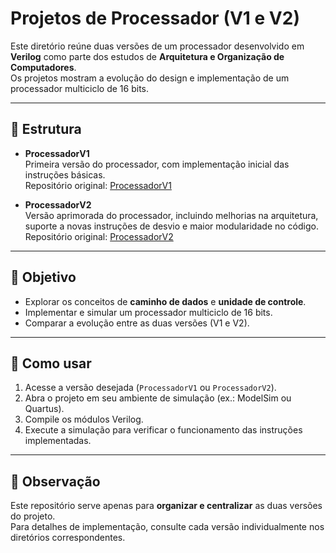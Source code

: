 # Projetos de Processador (V1 e V2)

Este diretório reúne duas versões de um processador desenvolvido em **Verilog** como parte dos estudos de **Arquitetura e Organização de Computadores**.  
Os projetos mostram a evolução do design e implementação de um processador multiciclo de 16 bits.

---

## 📂 Estrutura

- **ProcessadorV1**  
  Primeira versão do processador, com implementação inicial das instruções básicas.  
  Repositório original: [ProcessadorV1](https://github.com/RenanCatini/Processador/ProcessadorV1)

- **ProcessadorV2**  
  Versão aprimorada do processador, incluindo melhorias na arquitetura, suporte a novas instruções de desvio e maior modularidade no código.  
  Repositório original: [ProcessadorV2](https://github.com/RenanCatini/Processador/ProcessadorV2)

---

## 🚀 Objetivo

- Explorar os conceitos de **caminho de dados** e **unidade de controle**.  
- Implementar e simular um processador multiciclo de 16 bits.  
- Comparar a evolução entre as duas versões (V1 e V2).

---

## 📖 Como usar

1. Acesse a versão desejada (`ProcessadorV1` ou `ProcessadorV2`).
2. Abra o projeto em seu ambiente de simulação (ex.: ModelSim ou Quartus).
3. Compile os módulos Verilog.
4. Execute a simulação para verificar o funcionamento das instruções implementadas.

---

## 📌 Observação

Este repositório serve apenas para **organizar e centralizar** as duas versões do projeto.  
Para detalhes de implementação, consulte cada versão individualmente nos diretórios correspondentes.
